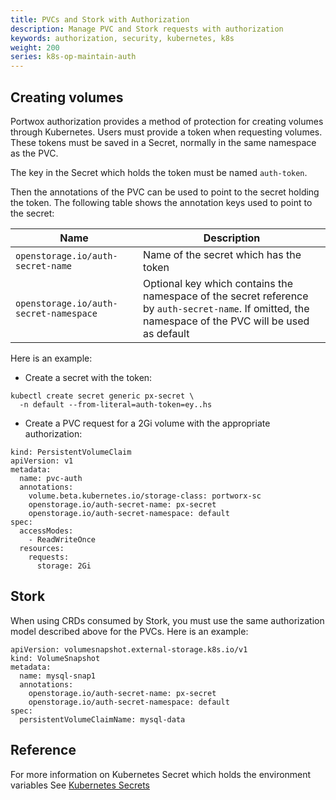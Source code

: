 ```yaml
---
title: PVCs and Stork with Authorization
description: Manage PVC and Stork requests with authorization
keywords: authorization, security, kubernetes, k8s
weight: 200
series: k8s-op-maintain-auth
---
```


## Creating volumes
Portwox authorization provides a method of protection for creating volumes
through Kubernetes. Users must provide a token when requesting volumes. These
tokens must be saved in a Secret, normally in the same namespace as the PVC.

The key in the Secret which holds the token must be named `auth-token`.

Then the annotations of the PVC can be used to point to the secret holding the
token. The following table shows the annotation keys used to point to the
secret:

| Name | Description |
| ---- | ----------- |
| `openstorage.io/auth-secret-name` | Name of the secret which has the token |
| `openstorage.io/auth-secret-namespace` | Optional key which contains the namespace of the secret reference by `auth-secret-name`. If omitted, the namespace of the PVC will be used as default |

Here is an example:

* Create a secret with the token:

```text
kubectl create secret generic px-secret \
  -n default --from-literal=auth-token=ey..hs
```

* Create a PVC request for a 2Gi volume with the appropriate authorization:

```text
kind: PersistentVolumeClaim
apiVersion: v1
metadata:
  name: pvc-auth
  annotations:
    volume.beta.kubernetes.io/storage-class: portworx-sc
    openstorage.io/auth-secret-name: px-secret
    openstorage.io/auth-secret-namespace: default
spec:
  accessModes:
    - ReadWriteOnce
  resources:
    requests:
      storage: 2Gi
```

## Stork
When using CRDs consumed by Stork, you must use the same authorization model
described above for the PVCs. Here is an example:

```text
apiVersion: volumesnapshot.external-storage.k8s.io/v1
kind: VolumeSnapshot
metadata:
  name: mysql-snap1
  annotations:
    openstorage.io/auth-secret-name: px-secret
    openstorage.io/auth-secret-namespace: default
spec:
  persistentVolumeClaimName: mysql-data
```

## Reference

For more information on Kubernetes Secret which holds the environment variables See [Kubernetes
Secrets](https://kubernetes.io/docs/tasks/inject-data-application/distribute-credentials-secure/#define-container-environment-variables-using-secret-data)
